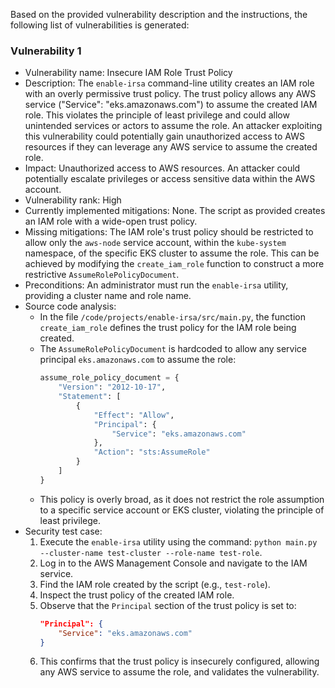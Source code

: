 Based on the provided vulnerability description and the instructions, the following list of vulnerabilities is generated:

### Vulnerability 1

- Vulnerability name: Insecure IAM Role Trust Policy
- Description: The `enable-irsa` command-line utility creates an IAM role with an overly permissive trust policy. The trust policy allows any AWS service ("Service": "eks.amazonaws.com") to assume the created IAM role. This violates the principle of least privilege and could allow unintended services or actors to assume the role. An attacker exploiting this vulnerability could potentially gain unauthorized access to AWS resources if they can leverage any AWS service to assume the created role.
- Impact: Unauthorized access to AWS resources. An attacker could potentially escalate privileges or access sensitive data within the AWS account.
- Vulnerability rank: High
- Currently implemented mitigations: None. The script as provided creates an IAM role with a wide-open trust policy.
- Missing mitigations: The IAM role's trust policy should be restricted to allow only the `aws-node` service account, within the `kube-system` namespace, of the specific EKS cluster to assume the role. This can be achieved by modifying the `create_iam_role` function to construct a more restrictive `AssumeRolePolicyDocument`.
- Preconditions: An administrator must run the `enable-irsa` utility, providing a cluster name and role name.
- Source code analysis:
  - In the file `/code/projects/enable-irsa/src/main.py`, the function `create_iam_role` defines the trust policy for the IAM role being created.
  - The `AssumeRolePolicyDocument` is hardcoded to allow any service principal `eks.amazonaws.com` to assume the role:
    ```python
    assume_role_policy_document = {
        "Version": "2012-10-17",
        "Statement": [
            {
                "Effect": "Allow",
                "Principal": {
                    "Service": "eks.amazonaws.com"
                },
                "Action": "sts:AssumeRole"
            }
        ]
    }
    ```
  - This policy is overly broad, as it does not restrict the role assumption to a specific service account or EKS cluster, violating the principle of least privilege.
- Security test case:
  1. Execute the `enable-irsa` utility using the command: `python main.py --cluster-name test-cluster --role-name test-role`.
  2. Log in to the AWS Management Console and navigate to the IAM service.
  3. Find the IAM role created by the script (e.g., `test-role`).
  4. Inspect the trust policy of the created IAM role.
  5. Observe that the `Principal` section of the trust policy is set to:
     ```json
     "Principal": {
         "Service": "eks.amazonaws.com"
     }
     ```
  6. This confirms that the trust policy is insecurely configured, allowing any AWS service to assume the role, and validates the vulnerability.